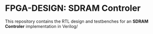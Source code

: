 # FPGA-DESIGN: SDRAM Controler

This repository contains the RTL design and testbenches for an **SDRAM Controler** implementation in Verilog/
